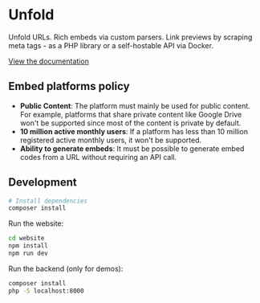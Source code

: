 # Unfold

Unfold URLs. Rich embeds via custom parsers. Link previews by scraping meta tags - as a PHP library or a self-hostable API via Docker.

[View the documentation](https://unfold.hyvor.com)

<!--
Coming soon:
- Google Maps
- Rumble
- Vimeo
 -->

## Embed platforms policy

-   **Public Content**: The platform must mainly be used for public content. For example, platforms that share private
    content like Google Drive won't be supported since most of the content is private by default.
-   **10 million active monthly users**: If a platform has less than 10 million registered active monthly users, it won't
    be supported.
-   **Ability to generate embeds**: It must be possible to generate embed codes from a URL without requiring an API call.

## Development

```bash
# Install dependencies
composer install
```

Run the website:

```bash
cd website
npm install
npm run dev
```

Run the backend (only for demos):

```bash
composer install
php -S localhost:8000
```
